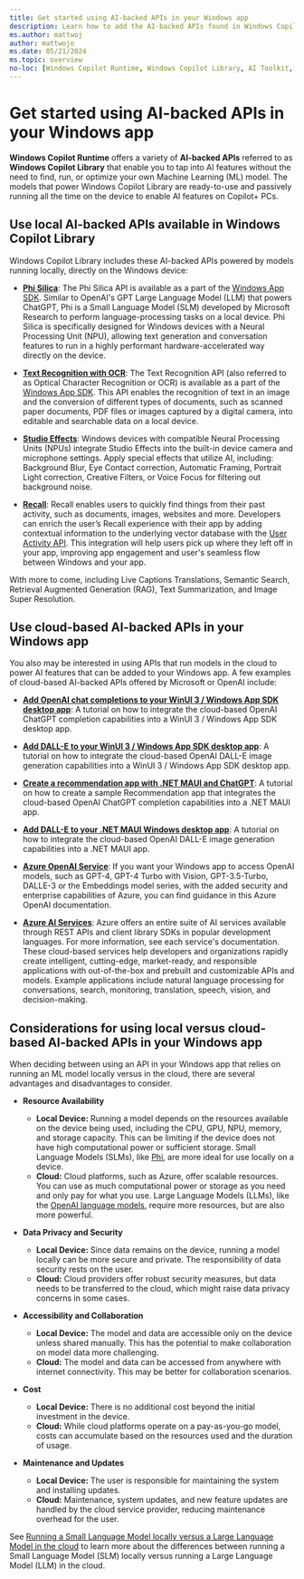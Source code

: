 ```yaml
---
title: Get started using AI-backed APIs in your Windows app
description: Learn how to add the AI-backed APIs found in Windows Copilot Library to your Windows app.
ms.author: mattwoj
author: mattwojo
ms.date: 05/21/2024
ms.topic: overview
no-loc: [Windows Copilot Runtime, Windows Copilot Library, AI Toolkit, Studio Effects, Recall, Text Recognition, ONNX Runtime]
---
```


# Get started using AI-backed APIs in your Windows app

**Windows Copilot Runtime** offers a variety of **AI-backed APIs** referred to as **Windows Copilot Library** that enable you to tap into AI features without the need to find, run, or optimize your own Machine Learning (ML) model. The models that power Windows Copilot Library are ready-to-use and passively running all the time on the device to enable AI features on Copilot+ PCs.

## Use local AI-backed APIs available in Windows Copilot Library

Windows Copilot Library includes these AI-backed APIs powered by models running locally, directly on the Windows device:

- [**Phi Silica**](../apis/phi-silica.md): The Phi Silica API is available as a part of the [Windows App SDK](/windows/apps/windows-app-sdk/). Similar to OpenAI's GPT Large Language Model (LLM) that powers ChatGPT, Phi is a Small Language Model (SLM) developed by Microsoft Research to perform language-processing tasks on a local device. Phi Silica is specifically designed for Windows devices with a Neural Processing Unit (NPU), allowing text generation and conversation features to run in a highly performant hardware-accelerated way directly on the device.

- [**Text Recognition with OCR**](../apis/text-recognition.md): The Text Recognition API (also referred to as Optical Character Recognition or OCR) is available as a part of the [Windows App SDK](/windows/apps/windows-app-sdk/). This API enables the recognition of text in an image and the conversion of different types of documents, such as scanned paper documents, PDF files or images captured by a digital camera, into editable and searchable data on a local device.

- [**Studio Effects**](../studio-effects/index.md): Windows devices with compatible Neural Processing Units (NPUs) integrate Studio Effects into the built-in device camera and microphone settings. Apply special effects that utilize AI, including: Background Blur, Eye Contact correction, Automatic Framing, Portrait Light correction, Creative Filters, or Voice Focus for filtering out background noise.

- [**Recall**](../apis/recall.md): Recall enables users to quickly find things from their past activity, such as documents, images, websites and more. Developers can enrich the user’s Recall experience with their app by adding contextual information to the underlying vector database with the [User Activity API](/uwp/api/windows.applicationmodel.useractivities.useractivity.createsession). This integration will help users pick up where they left off in your app, improving app engagement and user's seamless flow between Windows and your app.

With more to come, including Live Captions Translations, Semantic Search, Retrieval Augmented Generation (RAG), Text Summarization, and Image Super Resolution.

## Use cloud-based AI-backed APIs in your Windows app

You also may be interested in using APIs that run models in the cloud to power AI features that can be added to your Windows app. A few examples of cloud-based AI-backed APIs offered by Microsoft or OpenAI include:

- [**Add OpenAI chat completions to your WinUI 3 / Windows App SDK desktop app**](/windows/apps/how-tos/chatgpt-openai-winui3): A tutorial on how to integrate the cloud-based OpenAI ChatGPT completion capabilities into a WinUI 3 / Windows App SDK desktop app.

- [**Add DALL-E to your WinUI 3 / Windows App SDK desktop app**](/windows/apps/how-tos/dall-e-winui3): A tutorial on how to integrate the cloud-based OpenAI DALL-E image generation capabilities into a WinUI 3 / Windows App SDK desktop app.

- [**Create a recommendation app with .NET MAUI and ChatGPT**](../samples/tutorial-maui-ai.md): A tutorial on how to create a sample Recommendation app that integrates the cloud-based OpenAI ChatGPT completion capabilities into a .NET MAUI app.

- [**Add DALL-E to your .NET MAUI Windows desktop app**](../samples/dall-e-maui-windows.md):  A tutorial on how to integrate the cloud-based OpenAI DALL-E image generation capabilities into a .NET MAUI app.

- [**Azure OpenAI Service**](/azure/ai-services/openai/): If you want your Windows app to access OpenAI models, such as GPT-4, GPT-4 Turbo with Vision, GPT-3.5-Turbo, DALLE-3 or the Embeddings model series, with the added security and enterprise capabilities of Azure, you can find guidance in this Azure OpenAI documentation.

- [**Azure AI Services**](/azure/ai-services/what-are-ai-services): Azure offers an entire suite of AI services available through REST APIs and client library SDKs in popular development languages. For more information, see each service's documentation. These cloud-based services help developers and organizations rapidly create intelligent, cutting-edge, market-ready, and responsible applications with out-of-the-box and prebuilt and customizable APIs and models. Example applications include natural language processing for conversations, search, monitoring, translation, speech, vision, and decision-making.

## Considerations for using local versus cloud-based AI-backed APIs in your Windows app

When deciding between using an API in your Windows app that relies on running an ML model locally versus in the cloud, there are several advantages and disadvantages to consider.

- **Resource Availability**
  - **Local Device:** Running a model depends on the resources available on the device being used, including the CPU, GPU, NPU, memory, and storage capacity. This can be limiting if the device does not have high computational power or sufficient storage. Small Language Models (SLMs), like [Phi](../apis/phi-silica.md), are more ideal for use locally on a device.
  - **Cloud:** Cloud platforms, such as Azure, offer scalable resources. You can use as much computational power or storage as you need and only pay for what you use. Large Language Models (LLMs), like the [OpenAI language models](https://platform.openai.com/docs/models), require more resources, but are also more powerful.

- **Data Privacy and Security**
  - **Local Device:** Since data remains on the device, running a model locally can be more secure and private. The responsibility of data security rests on the user.
  - **Cloud:** Cloud providers offer robust security measures, but data needs to be transferred to the cloud, which might raise data privacy concerns in some cases.

- **Accessibility and Collaboration**
  - **Local Device:** The model and data are accessible only on the device unless shared manually. This has the potential to make collaboration on model data more challenging.
  - **Cloud:** The model and data can be accessed from anywhere with internet connectivity. This may be better for collaboration scenarios.

- **Cost**
  - **Local Device:** There is no additional cost beyond the initial investment in the device.
  - **Cloud:** While cloud platforms operate on a pay-as-you-go model, costs can accumulate based on the resources used and the duration of usage.

- **Maintenance and Updates**
  - **Local Device:** The user is responsible for maintaining the system and installing updates.
  - **Cloud:** Maintenance, system updates, and new feature updates are handled by the cloud service provider, reducing maintenance overhead for the user.

See [Running a Small Language Model locally versus a Large Language Model in the cloud](../models.md#running-a-small-language-model-locally-versus-a-large-language-model-in-the-cloud) to learn more about the differences between running a Small Language Model (SLM) locally versus running a Large Language Model (LLM) in the cloud.
